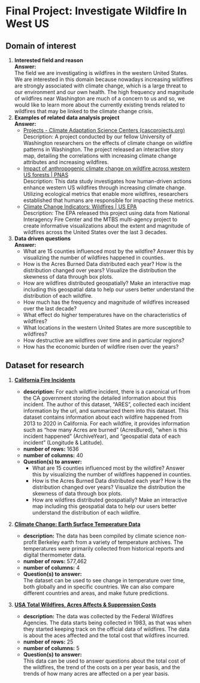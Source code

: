 # Final Project: Investigate Wildfire In West US
## Domain of interest
1. **Interested field and reason**
   <br> **Answer:** 
   <br> The field we are investigating is wildfires in the western United States. We are interested in this domain because nowadays increasing wildfires are strongly associated with climate change, which is a large threat to our environment and our own health. The high frequency and magnitude of wildfires near Washington are much of a concern to us and so, we would like to learn more about the currently existing trends related to wildfires that may be linked to the climate change crisis.
2. **Examples of related data analysis project**
   <br> **Answer:**
   - [Projects - Climate Adaptation Science Centers (cascprojects.org)](https://cascprojects.org/#/project/4f8c64d2e4b0546c0c397b46/5956a1b5e4b0d1f9f050d917)
     <br> Description: A project conducted by our fellow University of Washington researchers on the effects of climate change on wildfire patterns in Washington. The project released an interactive story map, detailing the correlations with increasing climate change attributes and increasing wildfires.
   - [Impact of anthropogenic climate change on wildfire across western US forests | PNAS](https://www.pnas.org/content/113/42/11770)
     <br> Description: This data study investigates how human-driven actions enhance western US wildfires through increasing climate change. Utilizing ecological metrics that enable more wildfires, researchers established that humans are responsible for impacting these metrics.
   - [Climate Change Indicators: Wildfires | US EPA](https://www.epa.gov/climate-indicators/climate-change-indicators-wildfires)
     <br> Description: The EPA released this project using data from National Interagency Fire Center and the MTBS multi-agency project to create informative visualizations about the extent and magnitude of wildfires across the United States over the last 3 decades.
3. **Data driven questions**
   <br> **Answer:**
   - What are 15 counties influenced most by the wildfire? Answer this by visualizing the number of wildfires happened in counties.
   - How is the Acres Burned Data distributed each year? How is the distribution changed over years? Visualize the distribution the skewness of data through box plots.
   - How are wildfires distributed geospatially? Make an interactive map including this geospatial data to help our users better understand the distribution of each wildfire.
   - How much has the frequency and magnitude of wildfires increased over the last decade?
   - What effect do higher temperatures have on the characteristics of wildfires?
   - What locations in the western United States are more susceptible to wildfires?
   - How destructive are wildfires over time and in particular regions?
   - How has the economic burden of wildfire risen over the years?


## Dataset for research
1. [**California Fire Incidents**](https://www.kaggle.com/ananthu017/california-wildfire-incidents-20132020)
   - **description:** For each wildfire incident, there is a canonical url from the CA government storing the detailed information about this incident. The author of this dataset, “ARES”, collected each incident information by the url, and summarized them into this dataset. This dataset contains information about each wildfire happened from 2013 to 2020 in California. For each wildfire, it provides information such as “how many Acres are burned” (AcresBured), “when is this incident happened” (ArchiveYear), and “geospatial data of each incident” (Longitude & Latitude).
   - **number of rows:** 1636
   - **number of columns:** 40
   - **Question(s) to answer:**
     - What are 15 counties influenced most by the wildfire? Answer this by visualizing the number of wildfires happened in counties.
     - How is the Acres Burned Data distributed each year? How is the distribution changed over years? Visualize the distribution the skewness of data through box plots.
     - How are wildfires distributed geospatially? Make an interactive map including this geospatial data to help our users better understand the distribution of each wildfire.

2. [**Climate Change: Earth Surface Temperature Data**](https://www.kaggle.com/berkeleyearth/climate-change-earth-surface-temperature-data)
   - **description:** The data has been compiled by climate science non-profit Berkeley earth from a variety of temperature archives. The temperatures were primarily collected from historical reports and digital thermometer data.
   - **number of rows:** 577,462
   - **number of columns:** 4
   - **Question(s) to answer:**
    <br> The dataset can be used to see change in temperature over time, both globally and in specific countries. We can also compare different countries and areas, and make future predictions.

3. [**USA Total Wildfires, Acres Affects & Suppression Costs**](https://www.kaggle.com/kkhandekar/total-wildfires-acres-affected-1983-2020)
   - **description:** The data was collected by the Federal Wildfires Agencies. The data starts being collected in 1983, as that was when they started keeping track on the official data of wildfires. The data is about the aces affected and the total cost that wildfires incurred.
   - **number of rows:** 25
   - **number of columns:** 5
   - **Question(s) to answer:**
    <br> This data can be used to answer questions about the total cost of the wildfires, the trend of the costs on a per year basis, and the trends of how many acres are affected on a per year basis.